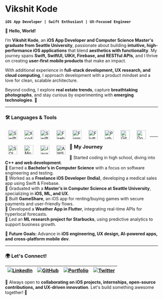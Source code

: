 # Vikshit Kode  

**`iOS App Developer | Swift Enthusiast | UX-Focused Engineer`**  

👋 **Hello, World!**  

I’m **Vikshit Kode**, an **iOS App Developer and Computer Science Master's graduate from Seattle University**, passionate about building **intuitive, high-performance iOS applications** that blend **aesthetics with functionality**. My journey spans **Swift, SwiftUI, UIKit, Firebase, and RESTful APIs**, and I thrive on creating **user-first mobile products** that make an impact.  

With additional experience in **full-stack development, UX research, and cloud computing**, I approach development with a product mindset and a love for clean, scalable architecture.  

Beyond coding, I explore **real estate trends**, capture **breathtaking photographs**, and stay curious by experimenting with **emerging technologies**. 🚀  

---

### 🛠 **Languages & Tools**  

<img align="left" alt="Swift" width="30px" style="padding:10px;" src="https://cdn.jsdelivr.net/gh/devicons/devicon/icons/swift/swift-original.svg"/>
<img align="left" alt="Xcode" width="30px" style="padding:10px;" src="https://cdn.jsdelivr.net/gh/devicons/devicon/icons/xcode/xcode-original.svg"/>
<img align="left" alt="SwiftUI" width="30px" style="padding:10px;" src="https://upload.wikimedia.org/wikipedia/commons/9/9d/SwiftUI_Logo.svg"/>
<img align="left" alt="Firebase" width="30px" style="padding:10px;" src="https://firebase.google.com/images/brand-guidelines/logo-logomark.png"/>
<img align="left" alt="Figma" width="30px" style="padding:10px;" src="https://cdn.jsdelivr.net/gh/devicons/devicon/icons/figma/figma-original.svg"/>
<img align="left" alt="Flutter" width="30px" style="padding:10px;" src="https://cdn.jsdelivr.net/gh/devicons/devicon/icons/flutter/flutter-original.svg"/>
<img align="left" alt="Python" width="30px" style="padding:10px;" src="https://cdn.jsdelivr.net/gh/devicons/devicon/icons/python/python-original.svg"/>
<img align="left" alt="GitHub" width="30px" style="padding:10px;" src="https://cdn.jsdelivr.net/gh/devicons/devicon/icons/github/github-original.svg"/>
<img align="left" alt="Docker" width="30px" style="padding:10px;" src="https://cdn.jsdelivr.net/gh/devicons/devicon/icons/docker/docker-original.svg"/>
<img align="left" alt="SQL" width="30px" style="padding:10px;" src="https://cdn.jsdelivr.net/gh/devicons/devicon/icons/mysql/mysql-original.svg"/>
<img align="left" alt="MongoDB" width="30px" style="padding:10px;" src="https://cdn.jsdelivr.net/gh/devicons/devicon/icons/mongodb/mongodb-original.svg"/>
<img align="left" alt="JavaScript" width="30px" style="padding:10px;" src="https://cdn.jsdelivr.net/gh/devicons/devicon/icons/javascript/javascript-original.svg"/>
<img align="left" alt="AWS" width="30px" style="padding:10px;" src="https://upload.wikimedia.org/wikipedia/commons/9/93/Amazon_Web_Services_Logo.svg"/>
<br />

---

### 📌 **My Journey**  

🔹 Started coding in high school, diving into **C++ and web development**.  
🔹 Earned a **Bachelor’s in Computer Science** with a focus on software engineering and testing.  
🔹 Worked as a **Freelance iOS Developer (India)**, developing a medical sales app using Swift & Firebase.  
🔹 Graduated with a **Master’s in Computer Science at Seattle University**, specializing in **iOS, ML, and UX**.  
🔹 Built **GameShare**, an iOS app for renting/buying games with secure payments and user-friendly flows.  
🔹 Developed a **Weather App in Flutter**, integrating real-time APIs for hyperlocal forecasts.  
🔹 Led an **ML research project for Starbucks**, using predictive analytics to support business growth.  

🚀 **Future Goals:** Advance in **iOS engineering, UX design, AI-powered apps, and cross-platform mobile dev**.  

---

### 🌍 **Let's Connect!**  

| [![LinkedIn](https://img.shields.io/badge/LinkedIn-0077B5?style=for-the-badge&logo=linkedin&logoColor=white)](https://www.linkedin.com/in/vikshitkode/) | [![GitHub](https://img.shields.io/badge/GitHub-181717?style=for-the-badge&logo=github&logoColor=white)](https://github.com/vikshitkode) | [![Portfolio](https://img.shields.io/badge/Portfolio-000?style=for-the-badge&logo=vercel&logoColor=white)](https://unrivaled-sawine-5c1fc4.netlify.app/) | [![Twitter](https://img.shields.io/badge/Twitter-1DA1F2?style=for-the-badge&logo=twitter&logoColor=white)](https://x.com/KodeSaiVikshit) |  
|---|---|---|---|  

💬 Always open to **collaborating on iOS projects, internships, open-source contributions, and UX-driven innovation**. Let's build something awesome together! 🚀  
